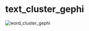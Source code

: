 # text_cluster_gephi
![word_cluster_gephi](https://user-images.githubusercontent.com/3747205/114307933-93af2880-9aff-11eb-924f-b7fcf607688d.png)
